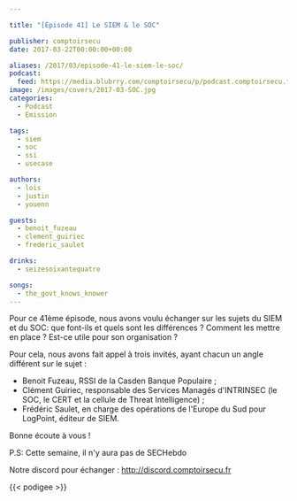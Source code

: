 ```yaml
---

title: "[Épisode 41] Le SIEM & le SOC"

publisher: comptoirsecu
date: 2017-03-22T00:00:00+00:00

aliases: /2017/03/episode-41-le-siem-le-soc/
podcast:
  feed: https://media.blubrry.com/comptoirsecu/p/podcast.comptoirsecu.fr/CSEC.EP41.2017-03-21.SOC_SIEM.mp3
image: /images/covers/2017-03-SOC.jpg
categories:
  - Podcast
  - Emission

tags:
  - siem
  - soc
  - ssi
  - usecase

authors:
  - lois
  - justin
  - youenn

guests:
  - benoit_fuzeau
  - clement_guiriec
  - frederic_saulet

drinks:
  - seizesoixantequatre

songs:
  - the_govt_knows_knower
---
```


Pour ce 41ème épisode, nous avons voulu échanger sur les sujets du SIEM et du SOC: que font-ils et quels sont les différences ? Comment les mettre en place ? Est-ce utile pour son organisation ?

<!--more-->

Pour cela, nous avons fait appel à trois invités, ayant chacun un angle différent sur le sujet :  

  * Benoit Fuzeau, RSSI de la Casden Banque Populaire ;
  * Clément Guiriec, responsable des Services Managés d'INTRINSEC (le SOC, le CERT et la cellule de Threat Intelligence) ;
  * Frédéric Saulet, en charge des opérations de l'Europe du Sud pour LogPoint, éditeur de SIEM.

Bonne écoute à vous !

P.S: Cette semaine, il n'y aura pas de SECHebdo

Notre discord pour échanger : <http://discord.comptoirsecu.fr>

{{< podigee >}}

